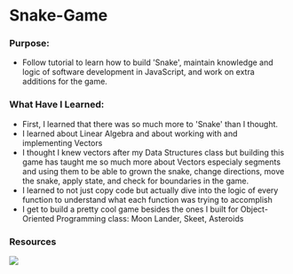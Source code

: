 # Snake-Game

### Purpose:

* Follow tutorial to learn how to build 'Snake', maintain knowledge and logic of software development in JavaScript, and work on extra additions for the game.

### What Have I Learned:

* First, I learned that there was so much more to 'Snake' than I thought.
* I learned about Linear Algebra and about working with and implementing Vectors
* I thought I knew vectors after my Data Structures class but building this game has taught me so much more about Vectors especialy segments and using them to be able to grown the snake, change directions, move the snake, apply state, and check for boundaries in the game.
* I learned to not just copy code but actually dive into the logic of every function to understand what each function was trying to accomplish
* I get to build a pretty cool game besides the ones I built for Object-Oriented Programming class: Moon Lander, Skeet, Asteroids

### Resources

![]('https://geekrodion.medium.com/snake-game-with-javascript-part-1-77950393c153')
